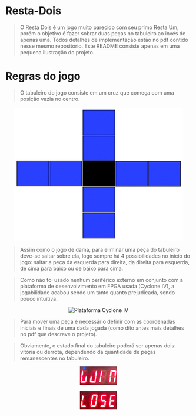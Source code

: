 # Resta-Dois
> O Resta Dois é um jogo muito parecido com seu primo Resta Um, porém o objetivo é fazer sobrar duas peças no tabuleiro ao invés de apenas uma. Todos detalhes de implementação estão no pdf contido nesse mesmo repositório. Este README consiste apenas em uma pequena ilustração do projeto.

# Regras do jogo
> O tabuleiro do jogo consiste em um cruz que começa com uma posição vazia no centro.

<p align="center">
  <img width="460" height="360" src="https://github.com/medina325/Resta-Dois/blob/main/images/tabuleiro.jpg?raw=true" alt="tabuleiro">
</p>

> Assim como o jogo de dama, para eliminar uma peça do tabuleiro deve-se saltar sobre ela, logo sempre há 4 possibilidades no início do jogo: saltar a peça da esquerda para direita, da direita para esquerda, de cima para baixo ou de baixo para cima.

> Como não foi usado nenhum periférico externo em conjunto com a plataforma de desenvolvimento em FPGA usada (Cyclone IV), a jogabilidade acabou sendo um tanto quanto prejudicada, sendo pouco intuitiva.

<p align="center">
  <img width="460" height="360" src="https://www.dhresource.com/0x0/f2/albu/g5/M00/5A/63/rBVaI1nDK4mAOr-LAAdEFp_RNEA674.jpg" alt="Plataforma Cyclone IV">
</p>

> Para mover uma peça é necessário definir com as coordenadas iniciais e finais de uma dada jogada (como dito antes mais detalhes no pdf que descreve o projeto).

> Obviamente, o estado final do tabuleiro poderá ser apenas dois: vitória ou derrota, dependendo da quantidade de peças remanescentes no tabuleiro.

<p align="center">
  <img id="cyclone" width="100" height="50" src="https://github.com/medina325/Resta-Dois/blob/main/images/win_display.jpg?raw=true" alt="win_display">
</p>

<p align="center">
  <img id="cyclone" width="100" height="50" src="https://github.com/medina325/Resta-Dois/blob/main/images/lose_display.jpg?raw=true" alt="lose_display">
</p>
